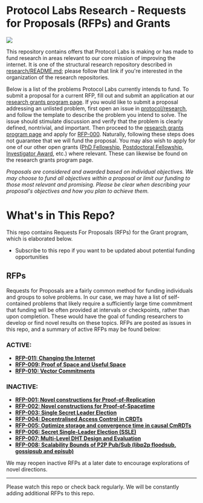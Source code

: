 # Protocol Labs Research - Requests for Proposals (RFPs) and Grants
[![](https://img.shields.io/badge/team-research-0f41f4.svg?style=flat-square)](https://github.com/protocol/research)

This repository contains offers that Protocol Labs is making or has made to fund research in areas relevant to our core mission of improving the internet.  It is one of the structural research repository described in [research/README.md](https://github.com/protocol/research); please follow that link if you're interested in the organization of the research repositories.

Below is a list of the problems Protocol Labs currently intends to fund.  To submit a proposal for a current RFP, fill out and submit an application at our [research grants program page](https://grants.protocol.ai/). If you would like to submit a proposal addressing an unlisted problem, first open an issue in [protocol/research](https://github.com/protocol/research/issues), and follow the template to describe the problem you intend to solve. The issue should stimulate discussion and verify that the problem is clearly defined, nontrivial, and important. Then proceed to the [research grants program page](https://grants.protocol.ai/) and apply for [RFP-000](https://grants.protocol.ai/prog/rfp-000). Naturally, following these steps does not guarantee that we will fund the proposal. You may also wish to apply for one of our other open grants ([PhD Fellowship](https://grants.protocol.ai/prog/phd_fellowship/), [Postdoctoral Fellowship](https://grants.protocol.ai/prog/postdoctoral_fellowship/), [Investigator Award](https://grants.protocol.ai/prog/investigator_award/), etc.) where relevant. These can likewise be found on the research grants program page. 

*Proposals are considered and awarded based on individual objectives. We may choose to fund all objectives within a proposal or limit our funding to those most relevant and promising. Please be clear when describing your proposal's objectives and how you plan to achieve them.*


# What's in This Repo?

This repo contains Requests For Proposals (RFPs) for the Grant program, which is elaborated below.

 - Subscribe to this repo if you want to be updated about potential funding opportunities

## RFPs
Requests for Proposals are a fairly common method for funding individuals and groups to solve problems.  In our case, we may have a list of self-contained problems that likely require a sufficiently large time commitment that funding will be often provided at intervals or checkpoints, rather than upon completion.  These would have the goal of funding researchers to develop or find novel results on these topics.  RFPs are posted as issues in this repo, and a summary of active RFPs may be found below:

### ACTIVE:
  - **[RFP-011: Changing the Internet](https://github.com/protocol/research-RFPs/blob/master/RFPs/rfp-011-changing-the-internet.md)**
  - **[RFP-009: Proof of Space and Useful Space](https://github.com/protocol/research-RFPs/blob/master/RFPs/rfp-009-proof-of-space-and-useful-space.md)**
  - **[RFP-010: Vector Commitments](https://github.com/protocol/research-grants/blob/master/RFPs/rfp-010-vector-commitments.md)**

### INACTIVE:
  - **[RFP-001: Novel constructions for Proof-of-Replication](https://github.com/protocol/research-RFPs/blob/master/RFPs/rfp-001-proof-of-replication.md)**
  - **[RFP-002: Novel constructions for Proof-of-Spacetime](https://github.com/protocol/research-RFPs/blob/master/RFPs/rfp-002-proof-of-spacetime.md)**
  - **[RFP-003: Single Secret Leader Election](https://github.com/protocol/research-RFPs/blob/master/RFPs/rfp-003-single-leader-election.md)**
  - **[RFP-004: Decentralised Access Control in CRDTs](https://github.com/protocol/research-RFPs/blob/master/RFPs/rfp-004-CRDT-ACL.md)**
  - **[RFP-005: Optimize storage and convergence time in causal CmRDTs](https://github.com/protocol/research-RFPs/blob/master/RFPs/rfp-005-optimized-CmRDT.md)**
  - **[RFP-006: Secret Single-Leader Election (SSLE)](https://github.com/protocol/research-RFPs/blob/master/RFPs/rfp-006-SSLE.md)**
  - **[RFP-007: Multi-Level DHT Design and Evaluation](https://github.com/protocol/research-RFPs/blob/master/RFPs/rfp-007-MLDHT.md)**
  - **[RFP-008: Scalability Bounds of P2P Pub/Sub (libp2p floodsub, gossipsub and episub)](https://github.com/protocol/research-RFPs/blob/master/RFPs/rfp-008-pubsub.md)**

We may reopen inactive RFPs at a later date to encourage explorations of novel directions.

---
Please watch this repo or check back regularly.  We will be constantly adding additional RFPs to this repo.
